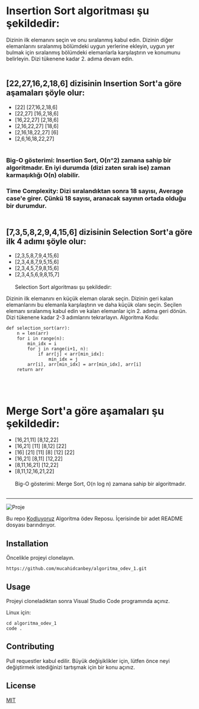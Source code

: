 
# Insertion Sort algoritması şu şekildedir:

Dizinin ilk elemanını seçin ve onu sıralanmış kabul edin.
Dizinin diğer elemanlarını sıralanmış bölümdeki uygun yerlerine ekleyin, uygun yer bulmak için sıralanmış bölümdeki elemanlarla karşılaştırın ve konumunu belirleyin.
Dizi tükenene kadar 2. adıma devam edin.</br></br>

## [22,27,16,2,18,6] dizisinin Insertion Sort'a göre aşamaları şöyle olur:

- [22] [27,16,2,18,6]
- [22,27] [16,2,18,6]
- [16,22,27] [2,18,6]
- [2,16,22,27] [18,6]
- [2,16,18,22,27] [6]
- [2,6,16,18,22,27]</br></br>

### Big-O gösterimi: Insertion Sort, O(n^2) zamana sahip bir algoritmadır. En iyi durumda (dizi zaten sıralı ise) zaman karmaşıklığı O(n) olabilir.

### Time Complexity: Dizi sıralandıktan sonra 18 sayısı, Average case'e girer. Çünkü 18 sayısı, aranacak sayının ortada olduğu bir durumdur.</br></br>

## [7,3,5,8,2,9,4,15,6] dizisinin Selection Sort'a göre ilk 4 adımı şöyle olur:

+ [2,3,5,8,7,9,4,15,6]
+ [2,3,4,8,7,9,5,15,6]
+ [2,3,4,5,7,9,8,15,6]
+ [2,3,4,5,6,9,8,15,7]</br>
</br>Selection Sort algoritması şu şekildedir:

Dizinin ilk elemanını en küçük eleman olarak seçin.
Dizinin geri kalan elemanlarını bu elemanla karşılaştırın ve daha küçük olanı seçin.
Seçilen elemanı sıralanmış kabul edin ve kalan elemanlar için 2. adıma geri dönün.
Dizi tükenene kadar 2-3 adımlarını tekrarlayın.
Algoritma Kodu:

```
def selection_sort(arr):
    n = len(arr)
    for i in range(n):
        min_idx = i
        for j in range(i+1, n):
            if arr[j] < arr[min_idx]:
                min_idx = j
        arr[i], arr[min_idx] = arr[min_idx], arr[i]
    return arr
```
</br></br>

# Merge Sort'a göre aşamaları şu şekildedir:

- [16,21,11] [8,12,22]
- [16,21] [11] [8,12] [22]
- [16] [21] [11] [8] [12] [22]
- [16,21] [8,11] [12,22]
- [8,11,16,21] [12,22]
- [8,11,12,16,21,22] </br></br>
Big-O gösterimi: Merge Sort, O(n log n) zamana sahip bir algoritmadır.</br></br>


---

![Proje](https://kodluyoruz.org/wp-content/uploads/2022/05/kodluyoruz_yatay_slogan-300x35.png)


Bu repo [Kodluyoruz](https://www.kodluyoruz.org/) Algoritma ödev Reposu. İçerisinde bir adet README dosyası barındırıyor.

## Installation

Öncelikle projeyi clonelayın.

```
https://github.com/mucahidcanbey/algoritma_odev_1.git
```

## Usage

Projeyi cloneladıktan sonra Visual Studio Code programında açınız.

Linux için:

```
cd algoritma_odev_1
code .
```

## Contributing
Pull requestler kabul edilir. Büyük değişiklikler için, lütfen önce neyi değiştirmek istediğinizi tartışmak için bir konu açınız.

## License
[MIT](https://choosealicense.com/licenses/mit/)